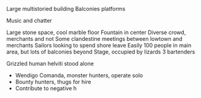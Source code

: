 Large multistoried building
Balconies platforms

Music and chatter

Large stone space, cool marble floor
Fountain in center
Diverse crowd, merchants and not
Some clandestine meetings between lowtown and merchants
Sailors looking to spend shore leave
Easily 100 people in main area, but lots of balconies beyond
Stage, occupied by lizards
3 bartenders


Grizzled human helviti stood alone
- Wendigo Comanda, monster hunters, operate solo
- Bounty hunters, thugs for hire
- Contribute to negative h

